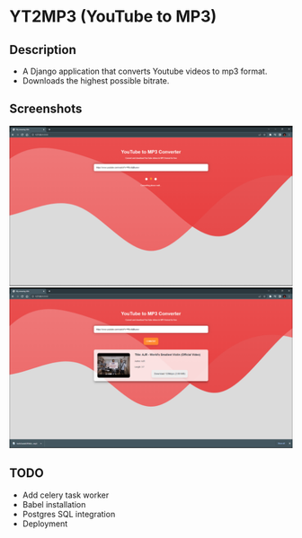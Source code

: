 # YT2MP3 (YouTube to MP3)

## Description
- A Django application that converts Youtube videos to mp3 format.
- Downloads the highest possible bitrate.

## Screenshots

<img src="./static/md_assets/sc1.png" alt="drawing" style="width:750px;"/>
<img src="./static/md_assets/sc2.png" alt="drawing" style="width:750px;"/>


## TODO

- Add celery task worker
- Babel installation
- Postgres SQL integration
- Deployment
